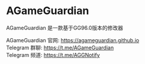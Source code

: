 # AGameGuardian

AGameGuardian 是一款基于GG96.0版本的修改器

AGameGuardian 官网: https://agameguardian.github.io  
Telegram 群聊: https://t.me/AGameGuardian  
Telegram 频道: https://t.me/AGGNotify  
